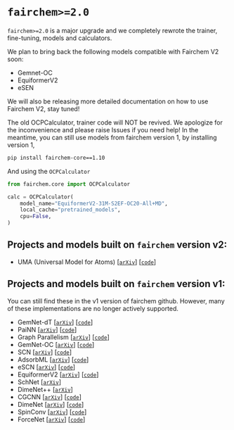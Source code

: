 # `fairchem>=2.0`
`fairchem>=2.0` is a major upgrade and we completely rewrote the trainer, fine-tuning, models and calculators.

We plan to bring back the following models compatible with Fairchem V2 soon:
* Gemnet-OC
* EquiformerV2
* eSEN

We will also be releasing more detailed documentation on how to use Fairchem V2, stay tuned!

The old OCPCalculator, trainer code will NOT be revived. We apologize for the inconvenience and please raise Issues if you need help!
In the meantime, you can still use models from fairchem version 1, by installing version 1,

```bash
pip install fairchem-core==1.10
```

And using the `OCPCalculator`
```python
from fairchem.core import OCPCalculator

calc = OCPCalculator(
    model_name="EquiformerV2-31M-S2EF-OC20-All+MD",
    local_cache="pretrained_models",
    cpu=False,
)
```

## Projects and models built on `fairchem` version v2:

- UMA (Universal Model for Atoms) [[`arXiv`](https://ai.meta.com/research/publications/uma-a-family-of-universal-models-for-atoms/)] [[`code`](https://github.com/facebookresearch/fairchem/tree/main/src/fairchem/core/models/uma)]

## Projects and models built on `fairchem` version v1:

You can still find these in the v1 version of fairchem github.
However, many of these implementations are no longer actively supported.

- GemNet-dT [[`arXiv`](https://arxiv.org/abs/2106.08903)] [[`code`](https://github.com/FAIR-Chem/fairchem/blob/main/src/fairchem/core/models/gemnet)]
- PaiNN [[`arXiv`](https://arxiv.org/abs/2102.03150)] [[`code`](https://github.com/facebookresearch/fairchem/tree/fairchem_core-1.10.0/src/fairchem/core/models/painn)]
- Graph Parallelism [[`arXiv`](https://arxiv.org/abs/2203.09697)] [[`code`](https://github.com/facebookresearch/fairchem/tree/fairchem_core-1.10.0/src/fairchem/core/models/gemnet_gp)]
- GemNet-OC [[`arXiv`](https://arxiv.org/abs/2204.02782)] [[`code`](https://github.com/facebookresearch/fairchem/tree/fairchem_core-1.10.0/src/fairchem/core/models/gemnet_oc)]
- SCN [[`arXiv`](https://arxiv.org/abs/2206.14331)] [[`code`](https://github.com/facebookresearch/fairchem/tree/fairchem_core-1.10.0/src/fairchem/core/models/scn)]
- AdsorbML [[`arXiv`](https://arxiv.org/abs/2211.16486)] [[`code`](https://github.com/facebookresearch/fairchem/tree/fairchem_core-1.10.0/src/fairchem/applications/AdsorbML)]
- eSCN [[`arXiv`](https://arxiv.org/abs/2302.03655)] [[`code`](https://github.com/facebookresearch/fairchem/tree/fairchem_core-1.10.0/src/fairchem/core/models/escn)]
- EquiformerV2 [[`arXiv`](https://arxiv.org/abs/2306.12059)] [[`code`](https://github.com/facebookresearch/fairchem/tree/fairchem_core-1.10.0/src/fairchem/core/models/equiformer_v2)]
- SchNet [[`arXiv`](https://arxiv.org/abs/1706.08566)]
- DimeNet++ [[`arXiv`](https://arxiv.org/abs/2011.14115)] 
- CGCNN [[`arXiv`](https://arxiv.org/abs/1710.10324)] [[`code`](https://github.com/FAIR-Chem/fairchem/blob/e7a8745eb307e8a681a1aa9d30c36e8c41e9457e/ocpmodels/models/cgcnn.py)]
- DimeNet [[`arXiv`](https://arxiv.org/abs/2003.03123)] [[`code`](https://github.com/FAIR-Chem/fairchem/blob/e7a8745eb307e8a681a1aa9d30c36e8c41e9457e/ocpmodels/models/dimenet.py)]
- SpinConv [[`arXiv`](https://arxiv.org/abs/2106.09575)] [[`code`](https://github.com/FAIR-Chem/fairchem/blob/e7a8745eb307e8a681a1aa9d30c36e8c41e9457e/ocpmodels/models/spinconv.py)]
- ForceNet [[`arXiv`](https://arxiv.org/abs/2103.01436)] [[`code`](https://github.com/FAIR-Chem/fairchem/blob/e7a8745eb307e8a681a1aa9d30c36e8c41e9457e/ocpmodels/models/forcenet.py)]
